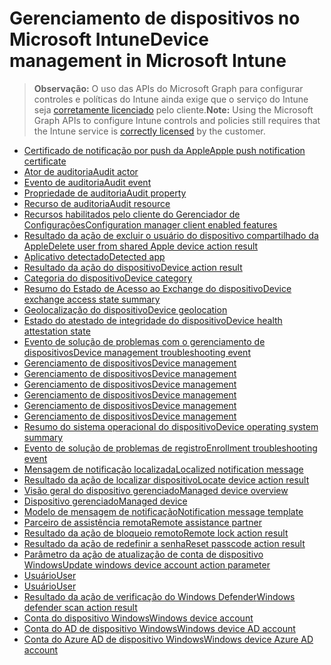# <a name="device-management-in-microsoft-intune"></a><span data-ttu-id="fca0a-101">Gerenciamento de dispositivos no Microsoft Intune</span><span class="sxs-lookup"><span data-stu-id="fca0a-101">Device management in Microsoft Intune</span></span>

> <span data-ttu-id="fca0a-102">**Observação:** O uso das APIs do Microsoft Graph para configurar controles e políticas do Intune ainda exige que o serviço do Intune seja [corretamente licenciado](https://www.microsoft.com/pt-BR/cloud-platform/microsoft-intune-pricing) pelo cliente.</span><span class="sxs-lookup"><span data-stu-id="fca0a-102">**Note:** Using the Microsoft Graph APIs to configure Intune controls and policies still requires that the Intune service is [correctly licensed](https://www.microsoft.com/pt-BR/cloud-platform/microsoft-intune-pricing) by the customer.</span></span>

- [<span data-ttu-id="fca0a-103">Certificado de notificação por push da Apple</span><span class="sxs-lookup"><span data-stu-id="fca0a-103">Apple push notification certificate</span></span>](intune_devices_applepushnotificationcertificate.md)
- [<span data-ttu-id="fca0a-104">Ator de auditoria</span><span class="sxs-lookup"><span data-stu-id="fca0a-104">Audit actor</span></span>](intune_auditing_auditactor.md)
- [<span data-ttu-id="fca0a-105">Evento de auditoria</span><span class="sxs-lookup"><span data-stu-id="fca0a-105">Audit event</span></span>](intune_auditing_auditevent.md)
- [<span data-ttu-id="fca0a-106">Propriedade de auditoria</span><span class="sxs-lookup"><span data-stu-id="fca0a-106">Audit property</span></span>](intune_auditing_auditproperty.md)
- [<span data-ttu-id="fca0a-107">Recurso de auditoria</span><span class="sxs-lookup"><span data-stu-id="fca0a-107">Audit resource</span></span>](intune_auditing_auditresource.md)
- [<span data-ttu-id="fca0a-108">Recursos habilitados pelo cliente do Gerenciador de Configurações</span><span class="sxs-lookup"><span data-stu-id="fca0a-108">Configuration manager client enabled features</span></span>](intune_devices_configurationmanagerclientenabledfeatures.md)
- [<span data-ttu-id="fca0a-109">Resultado da ação de excluir o usuário do dispositivo compartilhado da Apple</span><span class="sxs-lookup"><span data-stu-id="fca0a-109">Delete user from shared Apple device action result</span></span>](intune_devices_deleteuserfromsharedappledeviceactionresult.md)
- [<span data-ttu-id="fca0a-110">Aplicativo detectado</span><span class="sxs-lookup"><span data-stu-id="fca0a-110">Detected app</span></span>](intune_devices_detectedapp.md)
- [<span data-ttu-id="fca0a-111">Resultado da ação do dispositivo</span><span class="sxs-lookup"><span data-stu-id="fca0a-111">Device action result</span></span>](intune_devices_deviceactionresult.md)
- [<span data-ttu-id="fca0a-112">Categoria do dispositivo</span><span class="sxs-lookup"><span data-stu-id="fca0a-112">Device category</span></span>](intune_devices_devicecategory.md)
- [<span data-ttu-id="fca0a-113">Resumo do Estado de Acesso ao Exchange do dispositivo</span><span class="sxs-lookup"><span data-stu-id="fca0a-113">Device exchange access state summary</span></span>](intune_devices_deviceexchangeaccessstatesummary.md)
- [<span data-ttu-id="fca0a-114">Geolocalização do dispositivo</span><span class="sxs-lookup"><span data-stu-id="fca0a-114">Device geolocation</span></span>](intune_devices_devicegeolocation.md)
- [<span data-ttu-id="fca0a-115">Estado do atestado de integridade do dispositivo</span><span class="sxs-lookup"><span data-stu-id="fca0a-115">Device health attestation state</span></span>](intune_devices_devicehealthattestationstate.md)
- [<span data-ttu-id="fca0a-116">Evento de solução de problemas com o gerenciamento de dispositivos</span><span class="sxs-lookup"><span data-stu-id="fca0a-116">Device management troubleshooting event</span></span>](intune_troubleshooting_devicemanagementtroubleshootingevent.md)
- [<span data-ttu-id="fca0a-117">Gerenciamento de dispositivos</span><span class="sxs-lookup"><span data-stu-id="fca0a-117">Device management</span></span>](intune_devices_devicemanagement.md)
- [<span data-ttu-id="fca0a-118">Gerenciamento de dispositivos</span><span class="sxs-lookup"><span data-stu-id="fca0a-118">Device management</span></span>](intune_endpointprotection_devicemanagement.md)
- [<span data-ttu-id="fca0a-119">Gerenciamento de dispositivos</span><span class="sxs-lookup"><span data-stu-id="fca0a-119">Device management</span></span>](intune_notification_devicemanagement.md)
- [<span data-ttu-id="fca0a-120">Gerenciamento de dispositivos</span><span class="sxs-lookup"><span data-stu-id="fca0a-120">Device management</span></span>](intune_remoteassistance_devicemanagement.md)
- [<span data-ttu-id="fca0a-121">Gerenciamento de dispositivos</span><span class="sxs-lookup"><span data-stu-id="fca0a-121">Device management</span></span>](intune_troubleshooting_devicemanagement.md)
- [<span data-ttu-id="fca0a-122">Gerenciamento de dispositivos</span><span class="sxs-lookup"><span data-stu-id="fca0a-122">Device management</span></span>](intune_auditing_devicemanagement.md)
- [<span data-ttu-id="fca0a-123">Resumo do sistema operacional do dispositivo</span><span class="sxs-lookup"><span data-stu-id="fca0a-123">Device operating system summary</span></span>](intune_devices_deviceoperatingsystemsummary.md)
- [<span data-ttu-id="fca0a-124">Evento de solução de problemas de registro</span><span class="sxs-lookup"><span data-stu-id="fca0a-124">Enrollment troubleshooting event</span></span>](intune_troubleshooting_enrollmenttroubleshootingevent.md)
- [<span data-ttu-id="fca0a-125">Mensagem de notificação localizada</span><span class="sxs-lookup"><span data-stu-id="fca0a-125">Localized notification message</span></span>](intune_notification_localizednotificationmessage.md)
- [<span data-ttu-id="fca0a-126">Resultado da ação de localizar dispositivo</span><span class="sxs-lookup"><span data-stu-id="fca0a-126">Locate device action result</span></span>](intune_devices_locatedeviceactionresult.md)
- [<span data-ttu-id="fca0a-127">Visão geral do dispositivo gerenciado</span><span class="sxs-lookup"><span data-stu-id="fca0a-127">Managed device overview</span></span>](intune_devices_manageddeviceoverview.md)
- [<span data-ttu-id="fca0a-128">Dispositivo gerenciado</span><span class="sxs-lookup"><span data-stu-id="fca0a-128">Managed device</span></span>](intune_devices_manageddevice.md)
- [<span data-ttu-id="fca0a-129">Modelo de mensagem de notificação</span><span class="sxs-lookup"><span data-stu-id="fca0a-129">Notification message template</span></span>](intune_notification_notificationmessagetemplate.md)
- [<span data-ttu-id="fca0a-130">Parceiro de assistência remota</span><span class="sxs-lookup"><span data-stu-id="fca0a-130">Remote assistance partner</span></span>](intune_remoteassistance_remoteassistancepartner.md)
- [<span data-ttu-id="fca0a-131">Resultado da ação de bloqueio remoto</span><span class="sxs-lookup"><span data-stu-id="fca0a-131">Remote lock action result</span></span>](intune_devices_remotelockactionresult.md)
- [<span data-ttu-id="fca0a-132">Resultado da ação de redefinir a senha</span><span class="sxs-lookup"><span data-stu-id="fca0a-132">Reset passcode action result</span></span>](intune_devices_resetpasscodeactionresult.md)
- [<span data-ttu-id="fca0a-133">Parâmetro da ação de atualização de conta de dispositivo Windows</span><span class="sxs-lookup"><span data-stu-id="fca0a-133">Update windows device account action parameter</span></span>](intune_devices_updatewindowsdeviceaccountactionparameter.md)
- [<span data-ttu-id="fca0a-134">Usuário</span><span class="sxs-lookup"><span data-stu-id="fca0a-134">User</span></span>](intune_devices_user.md)
- [<span data-ttu-id="fca0a-135">Usuário</span><span class="sxs-lookup"><span data-stu-id="fca0a-135">User</span></span>](intune_troubleshooting_user.md)
- [<span data-ttu-id="fca0a-136">Resultado da ação de verificação do Windows Defender</span><span class="sxs-lookup"><span data-stu-id="fca0a-136">Windows defender scan action result</span></span>](intune_devices_windowsdefenderscanactionresult.md)
- [<span data-ttu-id="fca0a-137">Conta do dispositivo Windows</span><span class="sxs-lookup"><span data-stu-id="fca0a-137">Windows device account</span></span>](intune_devices_windowsdeviceaccount.md)
- [<span data-ttu-id="fca0a-138">Conta do AD de dispositivo Windows</span><span class="sxs-lookup"><span data-stu-id="fca0a-138">Windows device AD account</span></span>](intune_devices_windowsdeviceadaccount.md)
- [<span data-ttu-id="fca0a-139">Conta do Azure AD de dispositivo Windows</span><span class="sxs-lookup"><span data-stu-id="fca0a-139">Windows device Azure AD account</span></span>](intune_devices_windowsdeviceazureadaccount.md)
